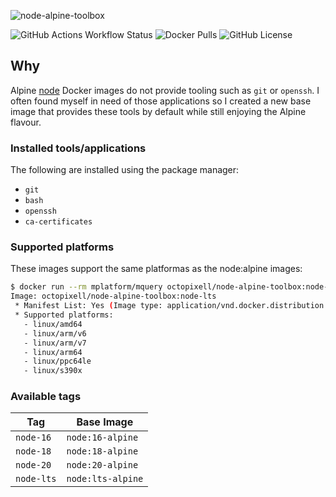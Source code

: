 ![node-alpine-toolbox](https://socialify.git.ci/Octopixell/node-alpine-toolbox/image?description=1&descriptionEditable=Base%20Docker%20image%20based%20on%20node%3Aalpine%20with%20a%20little%20extra%20power&font=Bitter&issues=1&language=1&name=1&owner=1&pattern=Floating%20Cogs&pulls=1&theme=Dark)

![GitHub Actions Workflow Status](https://img.shields.io/github/actions/workflow/status/octopixell/node-alpine-toolbox/.github%2Fworkflows%2Fbuild-and-publish.yml)
![Docker Pulls](https://img.shields.io/docker/pulls/octopixell/node-alpine-toolbox)
![GitHub License](https://img.shields.io/github/license/octopixell/node-alpine-toolbox)

## Why

Alpine [node](https://hub.docker.com/_/node/tags?page=1&name=alpine) Docker images do not provide tooling such as `git` or `openssh`. I often found myself in need of those applications so I created a new base image that provides these tools by default while still enjoying the Alpine flavour.

### Installed tools/applications

The following are installed using the package manager:

- `git`
- `bash`
- `openssh`
- `ca-certificates`

### Supported platforms

These images support the same platformas as the node:alpine images:

```bash
$ docker run --rm mplatform/mquery octopixell/node-alpine-toolbox:node-lts
Image: octopixell/node-alpine-toolbox:node-lts
 * Manifest List: Yes (Image type: application/vnd.docker.distribution.manifest.list.v2+json)
 * Supported platforms:
   - linux/amd64
   - linux/arm/v6
   - linux/arm/v7
   - linux/arm64
   - linux/ppc64le
   - linux/s390x
```

### Available tags

| Tag | Base Image |
| --- | ---------- |
| `node-16` | `node:16-alpine` |
| `node-18` | `node:18-alpine` |
| `node-20` | `node:20-alpine` |
| `node-lts` | `node:lts-alpine` |